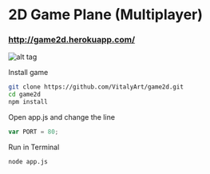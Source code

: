 # 2D Game Plane (Multiplayer)
### http://game2d.herokuapp.com/
![alt tag](http://oi66.tinypic.com/2hhd5l2.jpg)

Install game
```sh
git clone https://github.com/VitalyArt/game2d.git
cd game2d
npm install
```
Open app.js and change the line
```js
var PORT = 80;
```
Run in Terminal
```sh
node app.js
```
